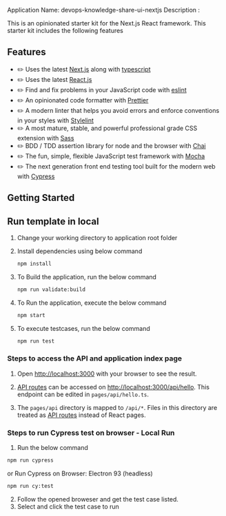 Application
Name: devops-knowledge-share-ui-nextjs
Description :

This is an opinionated starter kit for the Next.js React framework. This starter kit includes the following features

## Features

- ✏️ Uses the latest [Next.js](https://nextjs.org/docs) along with [typescript](https://www.typescriptlang.org/)
- ✏️ Uses the latest [React.js](https://reactjs.org/docs)
- ✏️ Find and fix problems in your JavaScript code with [eslint](https://eslint.org/)
- ✏️ An opinionated code formatter with [Prettier](https://prettier.io/)
- ✏️ A modern linter that helps you avoid errors and enforce
  conventions in your styles with [Stylelint](https://stylelint.io/)
- ✏️ A most mature, stable, and powerful professional grade
  CSS extension with [Sass](https://sass-lang.com/)
- ✏️ BDD / TDD assertion library for node and the browser with [Chai](https://www.chaijs.com/)
- ✏️ The fun, simple, flexible JavaScript test framework with [Mocha](https://mochajs.org/)
- ✏️ The next generation front end testing tool built for the modern
  web with [Cypress](https://docs.cypress.io/)

## Getting Started

## Run template in local

1. Change your working directory to application root folder

2. Install dependencies using below command

   ```bash
   npm install

   ```

3. To Build the application, run the below command

   ```bash
   npm run validate:build
   ```

4. To Run the application, execute the below command

   ```bash
   npm start
   ```

5. To execute testcases, run the below command

   ```bash
   npm run test
   ```

### Steps to access the API and application index page

1. Open [http://localhost:3000](http://localhost:3000) with your browser to see the result.

2. [API routes](https://nextjs.org/docs/api-routes/introduction) can be accessed on [http://localhost:3000/api/hello](http://localhost:3000/api/hello). This endpoint can be edited in `pages/api/hello.ts`.

3. The `pages/api` directory is mapped to `/api/*`. Files in this directory are treated as [API routes](https://nextjs.org/docs/api-routes/introduction) instead of React pages.

### Steps to run Cypress test on browser - Local Run

1.  Run the below command

```bash
npm run cypress
```

or
Run Cypress on Browser: Electron 93 (headless)

```bash
npm run cy:test

```

2. Follow the opened broweser and get the test case listed.
3. Select and click the test case to run
